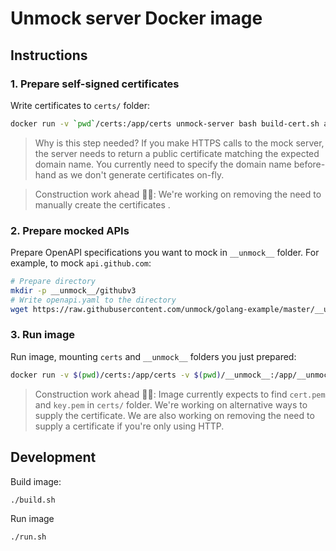 # Unmock server Docker image

## Instructions

### 1. Prepare self-signed certificates

Write certificates to `certs/` folder:

```bash
docker run -v `pwd`/certs:/app/certs unmock-server bash build-cert.sh api.github.com certs/
```

> Why is this step needed? If you make HTTPS calls to the mock server, the server needs to return a public certificate matching the expected domain name. You currently need to specify the domain name before-hand as we don't generate certificates on-fly.

> Construction work ahead 👷‍♀️: We're working on removing the need to manually create the certificates .

### 2. Prepare mocked APIs

Prepare OpenAPI specifications you want to mock in `__unmock__` folder. For example, to mock `api.github.com`:

```bash
# Prepare directory
mkdir -p __unmock__/githubv3
# Write openapi.yaml to the directory
wget https://raw.githubusercontent.com/unmock/golang-example/master/__unmock__/githubv3/openapi.yaml -O __unmock__/githubv3/openapi.yaml
```

### 3. Run image

Run image, mounting `certs` and `__unmock__` folders you just prepared:

```bash
docker run -v $(pwd)/certs:/app/certs -v $(pwd)/__unmock__:/app/__unmock__ unmock-server
```

> Construction work ahead 👷‍♂️: Image currently expects to find `cert.pem` and `key.pem` in `certs/` folder. We're working on alternative ways to supply the certificate. We are also working on removing the need to supply a certificate if you're only using HTTP.

## Development

Build image:

```
./build.sh
```

Run image

```
./run.sh
```
